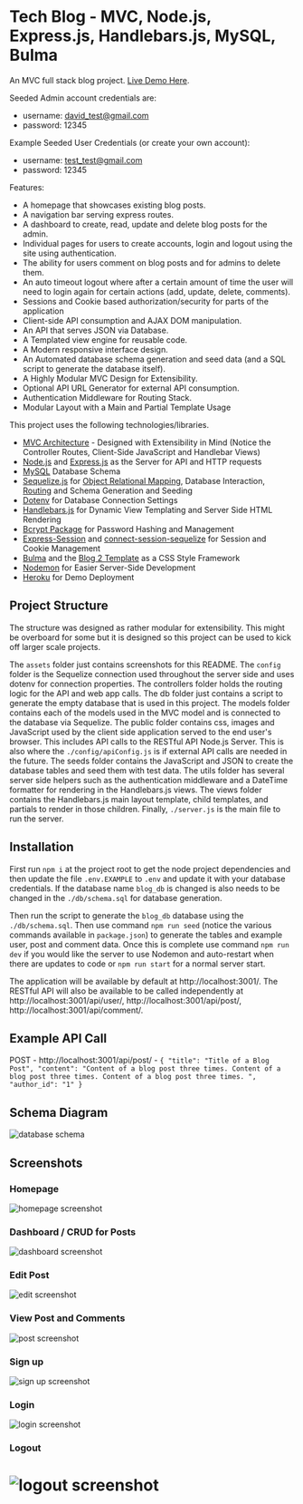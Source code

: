 # Tech Blog - MVC, Node.js, Express.js, Handlebars.js, MySQL, Bulma

An MVC full stack blog project. [Live Demo Here](https://mighty-earth-36141.herokuapp.com/).

Seeded Admin account credentials are:

-   username: david_test@gmail.com
-   password: 12345

Example Seeded User Credentials (or create your own account):

-   username: test_test@gmail.com
-   password: 12345

Features:

-   A homepage that showcases existing blog posts.
-   A navigation bar serving express routes.
-   A dashboard to create, read, update and delete blog posts for the admin.
-   Individual pages for users to create accounts, login and logout using the site using authentication.
-   The ability for users comment on blog posts and for admins to delete them.
-   An auto timeout logout where after a certain amount of time the user will need to login again for certain actions (add, update, delete, comments).
-   Sessions and Cookie based authorization/security for parts of the application
-   Client-side API consumption and AJAX DOM manipulation.
-   An API that serves JSON via Database.
-   A Templated view engine for reusable code.
-   A Modern responsive interface design.
-   An Automated database schema generation and seed data (and a SQL script to generate the database itself).
-   A Highly Modular MVC Design for Extensibility.
-   Optional API URL Generator for external API consumption.
-   Authentication Middleware for Routing Stack.
-   Modular Layout with a Main and Partial Template Usage

This project uses the following technologies/libraries.

-   [MVC Architecture](https://en.wikipedia.org/wiki/Model%E2%80%93view%E2%80%93controller) - Designed with Extensibility in Mind (Notice the Controller Routes, Client-Side JavaScript and Handlebar Views)
-   [Node.js](https://nodejs.org/en/) and [Express.js](https://expressjs.com/) as the Server for API and HTTP requests
-   [MySQL](https://www.mysql.com/) Database Schema
-   [Sequelize.js](https://sequelize.org/) for [Object Relational Mapping](https://en.wikipedia.org/wiki/Object%E2%80%93relational_mapping), Database Interaction, [Routing](https://expressjs.com/en/guide/routing.html) and Schema Generation and Seeding
-   [Dotenv](https://www.npmjs.com/package/dotenv) for Database Connection Settings
-   [Handlebars.js](https://handlebarsjs.com/) for Dynamic View Templating and Server Side HTML Rendering
-   [Bcrypt Package](https://www.npmjs.com/package/bcrypt) for Password Hashing and Management
-   [Express-Session](https://www.npmjs.com/package/express-session) and [connect-session-sequelize](https://www.npmjs.com/package/connect-session-sequelize) for Session and Cookie Management
-   [Bulma](https://bulma.io/) and the [Blog 2 Template](https://github.com/BulmaTemplates/bulma-templates/blob/master/templates/blog-tailsaw.html) as a CSS Style Framework
-   [Nodemon](https://www.npmjs.com/package/nodemon) for Easier Server-Side Development
-   [Heroku](https://www.heroku.com) for Demo Deployment

## Project Structure

The structure was designed as rather modular for extensibility. This might be overboard for some but it is designed so this project can be used to kick off larger scale projects.

The `assets` folder just contains screenshots for this README. The `config` folder is the Sequelize connection used throughout the server side and uses dotenv for connection properties. The controllers folder holds the routing logic for the API and web app calls. The db folder just contains a script to generate the empty database that is used in this project. The models folder contains each of the models used in the MVC model and is connected to the database via Sequelize. The public folder contains css, images and JavaScript used by the client side application served to the end user's browser. This includes API calls to the RESTful API Node.js Server. This is also where the `./config/apiConfig.js` is if external API calls are needed in the future. The seeds folder contains the JavaScript and JSON to create the database tables and seed them with test data. The utils folder has several server side helpers such as the authentication middleware and a DateTime formatter for rendering in the Handlebars.js views. The views folder contains the Handlebars.js main layout template, child templates, and partials to render in those children. Finally, `./server.js` is the main file to run the server.

## Installation

First run `npm i` at the project root to get the node project dependencies and then update the file `.env.EXAMPLE` to `.env` and update it with your database credentials. If the database name `blog_db` is changed is also needs to be changed in the `./db/schema.sql` for database generation.

Then run the script to generate the `blog_db` database using the `./db/schema.sql`. Then use command `npm run seed` (notice the various commands available in `package.json`) to generate the tables and example user, post and comment data. Once this is complete use command `npm run dev` if you would like the server to use Nodemon and auto-restart when there are updates to code or `npm run start` for a normal server start.

The application will be available by default at http://localhost:3001/. The RESTful API will also be available to be called independently at http://localhost:3001/api/user/, http://localhost:3001/api/post/, http://localhost:3001/api/comment/.

## Example API Call

POST - http://localhost:3001/api/post/ - `{ "title": "Title of a Blog Post", "content": "Content of a blog post three times. Content of a blog post three times. Content of a blog post three times. ", "author_id": "1" }`

## Schema Diagram

![database schema](./assets/database-schema.png)

## Screenshots

### Homepage

![homepage screenshot](./assets/index.png)

### Dashboard / CRUD for Posts

![dashboard screenshot](./assets/dashboard.png)

### Edit Post

![edit screenshot](./assets/edit.png)

### View Post and Comments

![post screenshot](./assets/post.png)

### Sign up

![sign up screenshot](./assets/signup.png)

### Login

![login screenshot](./assets/login.png)

### Logout

# ![logout screenshot](./assets/logout.png)
